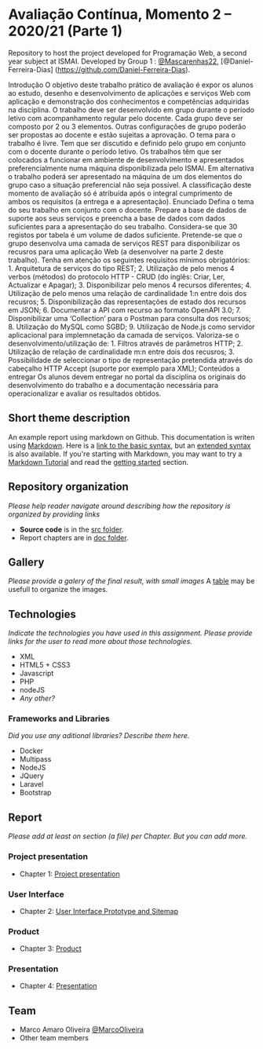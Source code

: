 # Avaliação Contínua, Momento 2 – 2020/21 (Parte 1)

Repository to host the project developed for Programação Web, a second year subject at ISMAI. Developed by Group 1 : [@Mascarenhas22](https://github.com/Mascarenhas22), [@Daniel-Ferreira-Dias] (https://github.com/Daniel-Ferreira-Dias).

Introdução
  O objetivo deste trabalho prático de avaliação é expor os alunos ao estudo, desenho e desenvolvimento de aplicações e
  serviços Web com aplicação e demonstração dos conhecimentos e competências adquiridas na disciplina.
  O trabalho deve ser desenvolvido em grupo durante o período letivo com acompanhamento regular pelo docente. Cada
  grupo deve ser composto por 2 ou 3 elementos. Outras configurações de grupo poderão ser propostas ao docente e estão
  sujeitas a aprovação.
  O tema para o trabalho é livre. Tem que ser discutido e definido pelo grupo em conjunto com o docente durante o
  período letivo.
  Os trabalhos têm que ser colocados a funcionar em ambiente de desenvolvimento e apresentados preferencialmente
  numa máquina disponibilizada pelo ISMAI. Em alternativa o trabalho poderá ser apresentado na máquina de um dos
  elementos do grupo caso a situação preferencial não seja possível.
  A classificação deste momento de avaliação só é atribuída após o integral cumprimento de ambos os requisitos (a
  entrega e a apresentação).
Enunciado
  Defina o tema do seu trabalho em conjunto com o docente. Prepare a base de dados de suporte aos seus serviços e
  preencha a base de dados com dados suficientes para a apresentação do seu trabalho. Considera-se que 30 registos por
  tabela é um volume de dados suficiente.
  Pretende-se que o grupo desenvolva uma camada de serviços REST para disponibilizar os recusros para uma aplicação
  Web (a desenvolver na parte 2 deste trabalho). Tenha em atenção os seguintes requisitos mínimos obrigatórios:
    1. Arquitetura de serviços do tipo REST;
    2. Utilização de pelo menos 4 verbos (métodos) do protocolo HTTP - CRUD (do inglês: Criar, Ler, Actualizar e
    Apagar);
    3. Disponibilizar pelo menos 4 recursos diferentes;
    4. Utilização de pelo menos uma relação de cardinalidade 1:n entre dois dos recusros;
    5. Disponibilização das representações de estado dos recursos em JSON;
    6. Documentar a API com recurso ao formato OpenAPI 3.0;
    7. Disponibilizar uma ‘Collection’ para o Postman para consulta dos recursos;
    8. Utilização do MySQL como SGBD;
    9. Utilização de Node.js como servidor aplicacional para implemnetação da camada de serviços.
Valoriza-se o desenvolvimento/utilização de:
    1. Filtros através de parâmetros HTTP;
    2. Utilização de relação de cardinalidade m:n entre dois dos recusros;
    3. Possibilidade de seleccionar o tipo de representação pretendida através do cabeçalho HTTP Accept (suporte
       por exemplo para XML);
Conteúdos a entregar
    Os alunos devem entregar no portal da disciplina os originais do desenvolvimento do trabalho e a documentação
    necessária para operacionalizar e avaliar os resultados obtidos.

## Short theme description

An example report using markdown on Github. This documentation is writen using [Markdown](https://www.markdownguide.org/). Here is a [link to the basic syntax](https://www.markdownguide.org/basic-syntax), but an [extended syntax](https://www.markdownguide.org/extended-syntax/) is also available. If you're starting with Markdown, you may want to try a [Markdown Tutorial](https://www.markdowntutorial.com/) and read the [getting started](https://www.markdownguide.org/getting-started/) section.

## Repository organization

_Please help reader navigate around describing how the repository is organized by providing links_
* **Source code** is in the [src folder](https://github.com/exemploTrabalho/report/src).
* Report chapters are in [doc folder](https://github.com/exemploTrabalho/report/doc).

## Gallery

_Please provide a galery of the final result, with small images_
A [table](https://www.markdownguide.org/extended-syntax/#tables) may be usefull to organize the images.

## Technologies

_Indicate the technologies you have used in this assignment. Please provide links for the user to read more about those technologies._
* XML
* HTML5 + CSS3
* Javascript
* PHP
* nodeJS
* _Any other?_

### Frameworks and Libraries

_Did you use any aditional libraries? Describe them here._
* Docker
* Multipass
* NodeJS
* JQuery
* Laravel
* Bootstrap

## Report
_Please add at least on section (a file) per Chapter. But you can add more._

### Project presentation
* Chapter 1: [Project presentation](doc/c1.md)
### User Interface 
* Chapter 2: [User Interface Prototype and Sitemap](doc/c2.md)
### Product
* Chapter 3: [Product](doc/c3.md)
### Presentation
* Chapter 4: [Presentation](doc/c4.md)

## Team
* Marco Amaro Oliveira [@MarcoOliveira](https://github.com/marcoamarooliveira)
* Other team members
